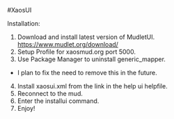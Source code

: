 #XaosUI

Installation:
1. Download and install latest version of MudletUI.
  https://www.mudlet.org/download/
2. Setup Profile for xaosmud.org port 5000.
3. Use Package Manager to uninstall generic_mapper.
  - I plan to fix the need to remove this in the future.
4. Install xaosui.xml from the link in the help ui helpfile.
5. Reconnect to the mud.
6. Enter the installui command.
7. Enjoy!

